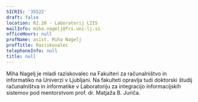 ```yaml
---
SICRIS: '35522'
draft: false
location: R2.20 - Laboratorij LIIS
mailInfo: miha.nagelj@fri.uni-lj.si
officeHours: null
profName: asist. Miha Nagelj
profTitle: Raziskovalec
telephoneInfo: null
title: null
---
```



Miha Nagelj je mladi raziskovalec na Fakulteri za računalništvo in informatiko na Univerzi v Ljubljani. Na fakulteti opravlja tudi doktorski študij računalništva in informatike v Laboratoriju za integracijo informacijskih sistemov pod mentorstvom prof. dr. Matjaža B. Juriča.